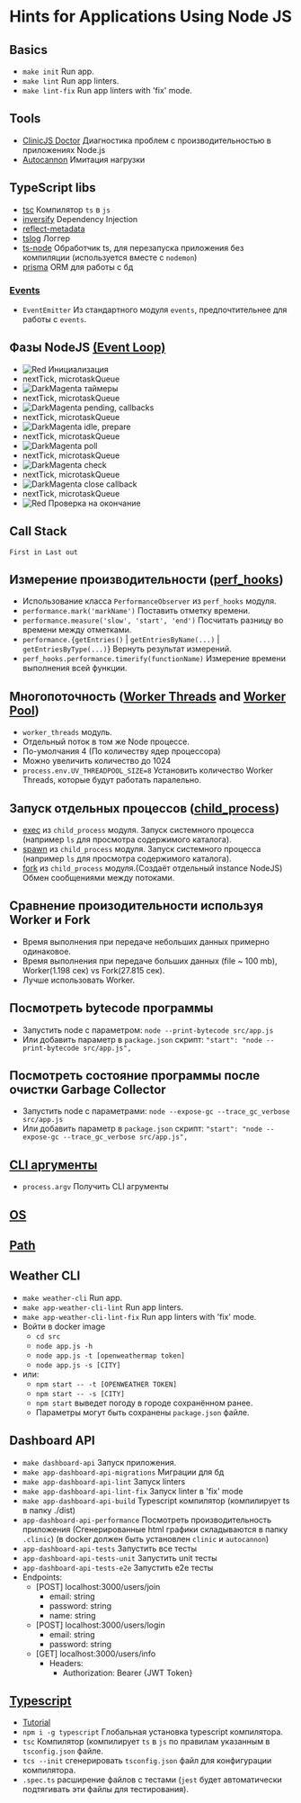 # Hints for Applications Using Node JS

## Basics
* `make init` Run app.
* `make lint` Run app linters.
* `make lint-fix` Run app linters with 'fix' mode.

## Tools
* [ClinicJS Doctor][clinicjs_doctor] Диагностика проблем с производительностью в приложениях Node.js
* [Autocannon][autocannon] Имитация нагрузки

## TypeScript libs
* [tsc][tsc] Компилятор `ts` в `js`
* [inversify][inversify] Dependency Injection
* [reflect-metadata][reflect-metadata]
* [tslog][tslog] Логгер
* [ts-node][ts-node] Обработчик ts, для перезапуска приложения без компиляции (используется вместе с `nodemon`)
* [prisma][prisma] ORM для работы с бд

### [Events][Events]
* `EventEmitter` Из стандартного модуля `events`, предпочтительнее для работы с `events`.

## Фазы NodeJS [(Event Loop)][EventLoop]
* ![Red] Инициализация
* nextTick, microtaskQueue
* ![DarkMagenta]  таймеры
* nextTick, microtaskQueue
* ![DarkMagenta]  pending, callbacks
* nextTick, microtaskQueue
* ![DarkMagenta]  idle, prepare
* nextTick, microtaskQueue
* ![DarkMagenta]  poll
* nextTick, microtaskQueue
* ![DarkMagenta]  check 
* nextTick, microtaskQueue
* ![DarkMagenta] close callback
* nextTick, microtaskQueue
* ![Red] Проверка на окончание

## Call Stack
`First in Last out`

## Измерение производительности ([perf_hooks][perf_hooks])
* Использование класса `PerformanceObserver` из `perf_hooks` модуля.
* `performance.mark('markName')` Поставить отметку времени.
* `performance.measure('slow', 'start', 'end')` Посчитать разницу во времени между отметками.
* `performance.{getEntries()` | `getEntriesByName(...)` | `getEntriesByType(...)`} Вернуть результат измерений.
* `perf_hooks.performance.timerify(functionName)` Измерение времени выполнения всей функции.

## Многопоточность ([Worker Threads][WorkerThreads] and [Worker Pool][WorkerPool])
* `worker_threads` модуль.
* Отдельный поток в том же Node процессе.
* По-умолчания 4 (По количеству ядер процессора)
* Можно увеличить количество до 1024
* `process.env.UV_THREADPOOL_SIZE=8` Установить количество Worker Threads, которые будут работать паралельно.

## Запуск отдельных процессов ([child_process][child_process])
* [exec][child_process_exec] из `child_process` модуля. Запуск системного процесса (например `ls` для просмотра содержимого каталога).
* [spawn][child_process_spawn] из `child_process` модуля. Запуск системного процесса (например `ls` для просмотра содержимого каталога).
* [fork][child_process_fork] из `child_process` модуля.(Создаёт отдельный instance NodeJS) Обмен сообщениями между потоками.

## Сравнение произодительности используя Worker и Fork
* Время выполнения при передаче небольших данных примерно одинаковое.
* Время выполнения при передаче больших данных (file ~ 100 mb), Worker(1.198 сек) vs Fork(27.815 сек).
* Лучше использовать Worker.

## Посмотреть bytecode программы
* Запустить node с параметром: `node --print-bytecode src/app.js`
* Или добавить параметр в `package.json` скрипт: `"start": "node --print-bytecode src/app.js",`

## Посмотреть состояние программы после очистки Garbage Collector
* Запустить node с параметрами: `node --expose-gc --trace_gc_verbose src/app.js`
* Или добавить параметр в `package.json` скрипт: `"start": "node --expose-gc --trace_gc_verbose src/app.js",`

## [CLI аргументы][cli_args]
* `process.argv` Получить CLI агрументы

## [OS][os]

## [Path][path]

## Weather CLI
* `make weather-cli` Run app.
* `make app-weather-cli-lint` Run app linters.
* `make app-weather-cli-lint-fix` Run app linters with 'fix' mode.
* Войти в docker image
  * `cd src`
  * `node app.js -h`
  * `node app.js -t [openweathermap token]`
  * `node app.js -s [CITY]`
* или:
  * `npm start -- -t [OPENWEATHER TOKEN]`
  * `npm start -- -s [CITY]`
  * `npm start` выведет погоду в городе сохранённом ранее.
  * Параметры могут быть сохранены `package.json` файле.

## Dashboard API
* `make dashboard-api` Запуск приложения.
* `make app-dashboard-api-migrations` Миграции для бд
* `make app-dashboard-api-lint` Запуск linters
* `make app-dashboard-api-lint-fix` Запуск linter в 'fix' mode
* `make app-dashboard-api-build` Typescript компилятор (компилирует ts в папку ./dist)
* `app-dashboard-api-performance` Посмотреть производительность приложения (Сгенерированные html графики складываются в папку `.clinic`) (в docker должен быть установлен `clinic` и `autocannon`)
* `app-dashboard-api-tests` Запустить все тесты
* `app-dashboard-api-tests-unit` Запустить unit тесты
* `app-dashboard-api-tests-e2e` Запустить e2e тесты
* Endpoints:
  * [POST] localhost:3000/users/join
    * email: string
    * password: string
    * name: string
  * [POST] localhost:3000/users/login
    * email: string
    * password: string
  * [GET] localhost:3000/users/info
    * Headers:
      * Authorization: Bearer {JWT Token}

## [Typescript][Typescript]
* [Tutorial][TypescriptTutorial]
* `npm i -g typescript` Глобальная установка typescript компилятора.
* `tsc` Компилятор (компилирует `ts` в `js` по правилам указанным в `tsconfig.json` файле.
* `tcs --init` сгенерировать `tsconfig.json` файл для конфигурации компилятора.
* `.spec.ts` расширение файлов с тестами (`jest` будет автоматически подтягивать эти файлы для тестирования).

[Red]: https://via.placeholder.com/10/f03c15/000000?text=+
[Green]: https://via.placeholder.com/10/adff2f/000000?text=+
[DarkMagenta]: https://via.placeholder.com/10/8B008B/000000?text=+

[Events]: https://nodejs.org/api/events.html
[EventLoop]: https://nodejs.org/en/docs/guides/event-loop-timers-and-nexttick/
[WorkerPool]: https://nodejs.org/en/docs/guides/dont-block-the-event-loop/
[perf_hooks]: https://nodejs.org/api/perf_hooks.html
[WorkerThreads]: https://nodejs.org/api/worker_threads.html#workerworkerdata
[child_process]: https://nodejs.org/api/child_process.html
[child_process_exec]: https://nodejs.org/api/child_process.html#child_processexeccommand-options-callback
[child_process_spawn]: https://nodejs.org/api/child_process.html#spawning-bat-and-cmd-files-on-windows
[child_process_fork]: https://nodejs.org/api/child_process.html#child_processforkmodulepath-args-options
[cli_args]: https://nodejs.org/docs/latest/api/process.html#processargv
[os]: https://nodejs.org/docs/latest/api/os.html
[path]: https://nodejs.org/docs/latest/api/path.html
[Typescript]: https://www.typescriptlang.org/
[TypescriptTutorial]: https://www.typescripttutorial.net/

[tsc]: https://www.npmjs.com/package/typescript
[inversify]: https://github.com/inversify/InversifyJS
[reflect-metadata]: https://github.com/rbuckton/reflect-metadata
[tslog]: https://tslog.js.org/
[ts-node]: https://www.npmjs.com/package/ts-node
[prisma]: https://www.prisma.io/

[clinicjs_doctor]: https://clinicjs.org/doctor/
[autocannon]: https://github.com/mcollina/autocannon
